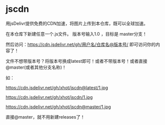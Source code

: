 # jscdn
用jsDelivr提供免费的CDN加速，将图片上传到本仓库，既可以全球加速。

在本仓库下新建任意一个.js文件。
版本号输入1.0 ，目标是 master分支！

然后访问：https://cdn.jsdelivr.net/gh/用户名/仓库名@版本号/ 即可访问你的内容了！

文件不想带版本号？将版本号换成latest即可！或者不带版本号！或者直接@master(或者其他分支名称)！

如：

https://cdn.jsdelivr.net/gh/xhot/jscdn@latest/1.jpg

https://cdn.jsdelivr.net/gh/xhot/jscdn/1.jpg

https://cdn.jsdelivr.net/gh/xhot/jscdn@master/1.jpg

直接@master，就不用新建releases了！
